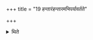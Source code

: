 +++
title = "19 हन्तारंहन्तारमभिपर्यावर्तते"

+++

<details><summary>थिते</summary>

हन्तारंहन्तारमभिपर्यावर्तते १९
</details>
